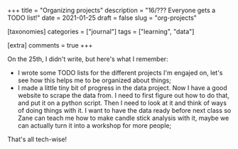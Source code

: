 +++
title = "Organizing projects"
description = "16/??? Everyone gets a TODO list!"
date = 2021-01-25
draft = false
slug = "org-projects"

[taxonomies]
categories = ["journal"]
tags = ["learning", "data"]

[extra]
comments = true
+++

On the 25th, I didn't write, but here's what I remember:

* I wrote some TODO lists for the different projects I'm engajed on, let's see how this helps me to be organized about things;
* I made a little tiny bit of progress in the data project. Now I have a good website to scrape the data from. I need to first figure out how to do that, and put it on a python script. Then I need to look at it and think of ways of doing things with it. I want to have the data ready before next class so Zane can teach me how to make candle stick analysis with it, maybe we can actually turn it into a workshop for more people;

That's all tech-wise!